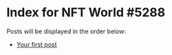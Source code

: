 # Index for NFT World #5288
Posts will be displayed in the order below:

- [Your first post](./001-first.md)

